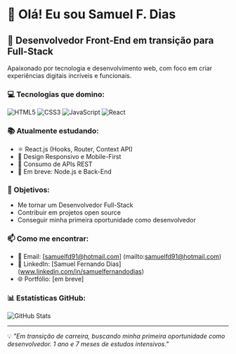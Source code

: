 # 👋 Olá! Eu sou Samuel F. Dias

## 🚀 Desenvolvedor Front-End em transição para Full-Stack

Apaixonado por tecnologia e desenvolvimento web, com foco em criar experiências digitais incríveis e funcionais.

### 💻 Tecnologias que domino:
![HTML5](https://img.shields.io/badge/HTML5-E34F26?style=for-the-badge&logo=html5&logoColor=white)
![CSS3](https://img.shields.io/badge/CSS3-1572B6?style=for-the-badge&logo=css3&logoColor=white)
![JavaScript](https://img.shields.io/badge/JavaScript-F7DF1E?style=for-the-badge&logo=javascript&logoColor=black)
![React](https://img.shields.io/badge/React-20232A?style=for-the-badge&logo=react&logoColor=61DAFB)

### 📚 Atualmente estudando:
- ⚛️ React.js (Hooks, Router, Context API)
- 🎨 Design Responsivo e Mobile-First
- 🔄 Consumo de APIs REST
- 🚀 Em breve: Node.js e Back-End

### 🎯 Objetivos:
- Me tornar um Desenvolvedor Full-Stack
- Contribuir em projetos open source
- Conseguir minha primeira oportunidade como desenvolvedor

### 📫 Como me encontrar:
- 📧 Email: [samuelfd91@hotmail.com] (mailto:samuelfd91@hotmail.com)
- 💼 LinkedIn: [Samuel Fernando Dias] (www.linkedin.com/in/samuelfernandodias)
- 🌐 Portfólio: [em breve]

### 📊 Estatísticas GitHub:
![GitHub Stats](https://github-readme-stats.vercel.app/api?username=SamuelDias91&show_icons=true&theme=radical)

---

💡 *"Em transição de carreira, buscando minha primeira oportunidade como desenvolvedor. 1 ano e 7 meses de estudos intensivos."*


<!--
**SamuelDias91/SamuelDias91** is a ✨ _special_ ✨ repository because its `README.md` (this file) appears on your GitHub profile.

Here are some ideas to get you started:

- 🔭 I’m currently working on ...
- 🌱 I’m currently learning ...
- 👯 I’m looking to collaborate on ...
- 🤔 I’m looking for help with ...
- 💬 Ask me about ...
- 📫 How to reach me: ...
- 😄 Pronouns: ...
- ⚡ Fun fact: ...
-->
